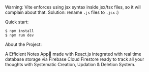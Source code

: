 Warning: Vite enforces using jsx syntax inside jsx/tsx files, so it will complain about that. Solution: rename `.js` files to `.jsx` :)

Quick start:

```
$ npm install
$ npm run dev
````
About the Project: 

A Efficient Notes App📝 made with React.js integrated with real time database storage via Firebase Cloud Firestore ready to track all your thoughts with Systematic Creation, Updation & Deletion System.